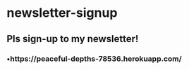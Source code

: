 # newsletter-signup


<h2>Pls sign-up to my newsletter! </h2>
<h3>•https://peaceful-depths-78536.herokuapp.com/</h3>
